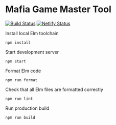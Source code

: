 # Mafia Game Master Tool

[![Build Status](https://travis-ci.com/mafiakiel/mafiagm.svg?branch=master)](https://travis-ci.com/mafiakiel/mafiagm) [![Netlify Status](https://api.netlify.com/api/v1/badges/ca368bcb-9e27-4294-850d-31923d27f1f6/deploy-status)](https://app.netlify.com/sites/mafiagm/deploys)

Install local Elm toolchain

```
npm install
```

Start development server

```
npm start
```

Format Elm code

```
npm run format
```

Check that all Elm files are formatted correctly

```
npm run lint
```

Run production build

```
npm run build
```
